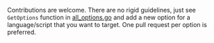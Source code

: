 Contributions are welcome.
There are no rigid guidelines, just see `GetOptions` function in [all_options.go](src/gabo/internal/generator/all_options.go) and add a new option for a language/script that you want to target.
One pull request per option is preferred.
